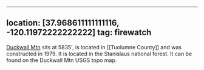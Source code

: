 
---
location: [37.968611111111116, -120.11972222222222]
tag: firewatch
---

[Duckwall Mtn](http://www.peakbagging.com/CALookoutPhotos/Duckwall.html) sits at 5835', is located in [[Tuolumne County]] and was constructed in 1979. It is located in the Stanislaus national forest. It can be found on the Duckwall Mtn USGS topo map.
